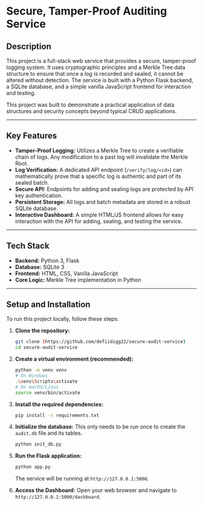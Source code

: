 # Secure, Tamper-Proof Auditing Service

## Description

This project is a full-stack web service that provides a secure, tamper-proof logging system. It uses cryptographic principles and a Merkle Tree data structure to ensure that once a log is recorded and sealed, it cannot be altered without detection. The service is built with a Python Flask backend, a SQLite database, and a simple vanilla JavaScript frontend for interaction and testing.

This project was built to demonstrate a practical application of data structures and security concepts beyond typical CRUD applications.

---

## Key Features

* **Tamper-Proof Logging:** Utilizes a Merkle Tree to create a verifiable chain of logs. Any modification to a past log will invalidate the Merkle Root.
* **Log Verification:** A dedicated API endpoint (`/verify/log/<id>`) can mathematically prove that a specific log is authentic and part of its sealed batch.
* **Secure API:** Endpoints for adding and sealing logs are protected by API key authentication.
* **Persistent Storage:** All logs and batch metadata are stored in a robust SQLite database.
* **Interactive Dashboard:** A simple HTML/JS frontend allows for easy interaction with the API for adding, sealing, and testing the service.

---

## Tech Stack

* **Backend:** Python 3, Flask
* **Database:** SQLite 3
* **Frontend:** HTML, CSS, Vanilla JavaScript
* **Core Logic:** Merkle Tree implementation in Python

---

## Setup and Installation

To run this project locally, follow these steps:

1.  **Clone the repository:**
    ```bash
    git clone (https://github.com/defiidigg22/secure-audit-service)
    cd secure-audit-service
    ```

2.  **Create a virtual environment (recommended):**
    ```bash
    python -m venv venv
    # On Windows
    .\venv\Scripts\activate
    # On macOS/Linux
    source venv/bin/activate
    ```

3.  **Install the required dependencies:**
    ```bash
    pip install -r requirements.txt
    ```

4.  **Initialize the database:**
    This only needs to be run once to create the `audit.db` file and its tables.
    ```bash
    python init_db.py
    ```

5.  **Run the Flask application:**
    ```bash
    python app.py
    ```
    The service will be running at `http://127.0.0.1:5000`.

6.  **Access the Dashboard:**
    Open your web browser and navigate to `http://127.0.0.1:5000/dashboard`.
